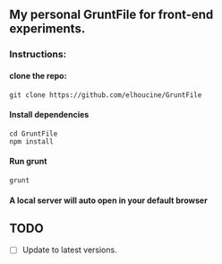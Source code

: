 ## My personal GruntFile for front-end experiments.

### Instructions:

#### clone the repo:
```
git clone https://github.com/elhoucine/GruntFile
```

#### Install dependencies
```
cd GruntFile
npm install
```

#### Run grunt
```
grunt
```

#### A local server will auto open in your default browser

## TODO
- [ ] Update to latest versions.
